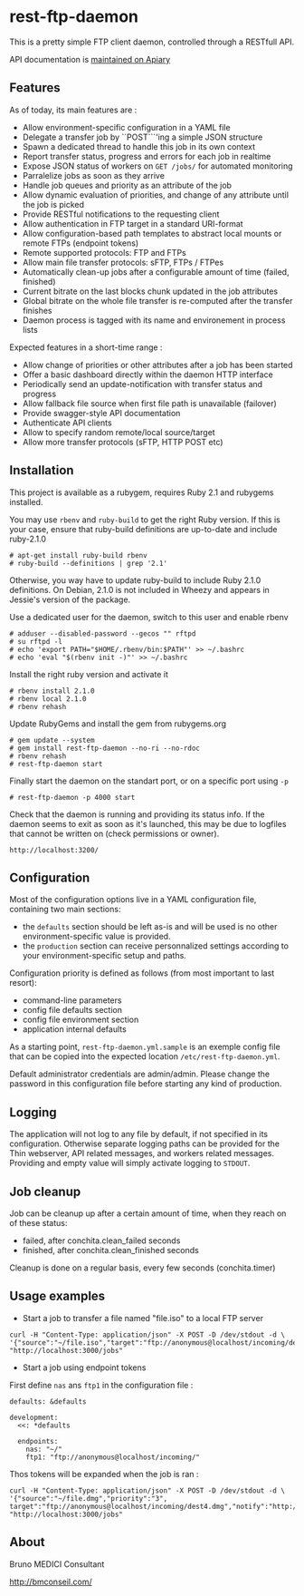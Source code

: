 rest-ftp-daemon
====================================================================================


This is a pretty simple FTP client daemon, controlled through a RESTfull API.

API documentation is [maintained on Apiary](http://docs.restftpdaemon.apiary.io/)



Features
------------------------------------------------------------------------------------

As of today, its main features are :

* Allow environment-specific configuration in a YAML file
* Delegate a transfer job by ``POST```'ing a simple JSON structure
* Spawn a dedicated thread to handle this job in its own context
* Report transfer status, progress and errors for each job in realtime
* Expose JSON status of workers on ```GET /jobs/``` for automated monitoring
* Parralelize jobs as soon as they arrive
* Handle job queues and priority as an attribute of the job
* Allow dynamic evaluation of priorities, and change of any attribute until the job is picked
* Provide RESTful notifications to the requesting client
* Allow authentication in FTP target in a standard URI-format
* Allow configuration-based path templates to abstract local mounts or remote FTPs (endpoint tokens)
* Remote supported protocols: FTP and FTPs
* Allow main file transfer protocols: sFTP, FTPs / FTPes
* Automatically clean-up jobs after a configurable amount of time (failed, finished)
* Current bitrate on the last blocks chunk updated in the job attributes
* Global bitrate on the whole file transfer is re-computed after the transfer finishes
* Daemon process is tagged with its name and environement in process lists

Expected features in a short-time range :

* Allow change of priorities or other attributes after a job has been started
* Offer a basic dashboard directly within the daemon HTTP interface
* Periodically send an update-notification with transfer status and progress
* Allow fallback file source when first file path is unavailable (failover)
* Provide swagger-style API documentation
* Authenticate API clients
* Allow to specify random remote/local source/target
* Allow more transfer protocols (sFTP, HTTP POST etc)



Installation
------------------------------------------------------------------------------------

This project is available as a rubygem, requires Ruby 2.1 and rubygems installed.

You may use ```rbenv``` and ```ruby-build``` to get the right Ruby version. If this is your case, ensure that ruby-build definitions are up-to-date and include ruby-2.1.0

```
# apt-get install ruby-build rbenv
# ruby-build --definitions | grep '2.1'

```
Otherwise, you way have to update ruby-build to include Ruby 2.1.0 definitions.
On Debian, 2.1.0 is not included in Wheezy and appears in Jessie's version of the package.

Use a dedicated user for the daemon, switch to this user and enable rbenv

```
# adduser --disabled-password --gecos "" rftpd
# su rftpd -l
# echo 'export PATH="$HOME/.rbenv/bin:$PATH"' >> ~/.bashrc
# echo 'eval "$(rbenv init -)"' >> ~/.bashrc
```


Install the right ruby version and activate it

```
# rbenv install 2.1.0
# rbenv local 2.1.0
# rbenv rehash
```

Update RubyGems and install the gem from rubygems.org

```
# gem update --system
# gem install rest-ftp-daemon --no-ri --no-rdoc
# rbenv rehash
# rest-ftp-daemon start
```

Finally start the daemon on the standart port, or on a specific port using ```-p```

```
# rest-ftp-daemon -p 4000 start
```

Check that the daemon is running and providing its status info.
If the daemon seems to exit as soon as it's launched, this may be due to logfiles that cannot be written on (check permissions or owner).

```
http://localhost:3200/
```

Configuration
------------------------------------------------------------------------------------

Most of the configuration options live in a YAML configuration file, containing two main sections:

* the ``defaults`` section should be left as-is and will be used is no other environment-specific value is provided.
* the ``production`` section can receive personnalized settings according to your environment-specific setup and paths.

Configuration priority is defined as follows (from most important to last resort):

* command-line parameters
* config file defaults section
* config file environment section
* application internal defaults

As a starting point, ``rest-ftp-daemon.yml.sample`` is an exemple config file that can be  copied into the expected location ``/etc/rest-ftp-daemon.yml``.

Default administrator credentials are admin/admin. Please change the password in this configuration file before starting any kind of production.


Logging
------------------------------------------------------------------------------------

The application will not log to any file by default, if not specified in its configuration.
Otherwise separate logging paths can be provided for the Thin webserver, API related messages, and workers related messages. Providing and empty value will simply activate logging to ``STDOUT``.


Job cleanup
------------------------------------------------------------------------------------

Job can be cleanup up after a certain amount of time, when they reach on of these status:

- failed, after conchita.clean_failed seconds
- finished, after conchita.clean_finished seconds

Cleanup is done on a regular basis, every few seconds (conchita.timer)


Usage examples
------------------------------------------------------------------------------------

* Start a job to transfer a file named "file.iso" to a local FTP server

```
curl -H "Content-Type: application/json" -X POST -D /dev/stdout -d \
'{"source":"~/file.iso","target":"ftp://anonymous@localhost/incoming/dest2.iso"}' "http://localhost:3000/jobs"
```

* Start a job using endpoint tokens

First define ``nas`` ans ``ftp1`` in the configuration file :

```
defaults: &defaults

development:
  <<: *defaults

  endpoints:
    nas: "~/"
    ftp1: "ftp://anonymous@localhost/incoming/"
```

Thos tokens will be expanded when the job is ran :

```
curl -H "Content-Type: application/json" -X POST -D /dev/stdout -d \
'{"source":"~/file.dmg","priority":"3", target":"ftp://anonymous@localhost/incoming/dest4.dmg","notify":"http://requestb.in/1321axg1"}' "http://localhost:3000/jobs"
```

About
------------------------------------------------------------------------------------

Bruno MEDICI Consultant

http://bmconseil.com/
